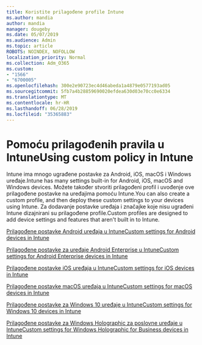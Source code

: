 ```yaml
---
title: Koristite prilagođene profile Intune
ms.author: mandia
author: mandia
manager: dougeby
ms.date: 05/07/2019
ms.audience: Admin
ms.topic: article
ROBOTS: NOINDEX, NOFOLLOW
localization_priority: Normal
ms.collection: Adm_O365
ms.custom:
- "1566"
- "6700005"
ms.openlocfilehash: 300e2e90723ec4d46abeda1a4879e0577193ad05
ms.sourcegitcommit: 5fb7a4b28859690020efdea630d03e70cc0e6334
ms.translationtype: MT
ms.contentlocale: hr-HR
ms.lasthandoff: 06/28/2019
ms.locfileid: "35365883"
---
```

# <a name="using-custom-policy-in-intune"></a><span data-ttu-id="b2c94-102">Pomoću prilagođenih pravila u Intune</span><span class="sxs-lookup"><span data-stu-id="b2c94-102">Using custom policy in Intune</span></span>

<span data-ttu-id="b2c94-103">Intune ima mnogo ugrađene postavke za Android, iOS, macOS i Windows uređaje.</span><span class="sxs-lookup"><span data-stu-id="b2c94-103">Intune has many settings built-in for Android, iOS, macOS and Windows devices.</span></span> <span data-ttu-id="b2c94-104">Možete također stvoriti prilagođeni profil i uvođenje ove prilagođene postavke na uređajima pomoću Intune.</span><span class="sxs-lookup"><span data-stu-id="b2c94-104">You can also create a custom profile, and then deploy these custom settings to your devices using Intune.</span></span> <span data-ttu-id="b2c94-105">Za dodavanje postavke uređaja i značajke koje nisu ugrađeni Intune dizajnirani su prilagođene profile.</span><span class="sxs-lookup"><span data-stu-id="b2c94-105">Custom profiles are designed to add device settings and features that aren't built in to Intune.</span></span>

[<span data-ttu-id="b2c94-106">Prilagođene postavke Android uređaja u Intune</span><span class="sxs-lookup"><span data-stu-id="b2c94-106">Custom settings for Android devices in Intune</span></span>](https://docs.microsoft.com/intune/custom-settings-android)

[<span data-ttu-id="b2c94-107">Prilagođene postavke za uređaje Android Enterprise u Intune</span><span class="sxs-lookup"><span data-stu-id="b2c94-107">Custom settings for Android Enterprise devices in Intune</span></span>](https://docs.microsoft.com/intune/custom-settings-android-for-work)

[<span data-ttu-id="b2c94-108">Prilagođene postavke iOS uređaja u Intune</span><span class="sxs-lookup"><span data-stu-id="b2c94-108">Custom settings for iOS devices in Intune</span></span>](https://docs.microsoft.com/intune/custom-settings-ios)

[<span data-ttu-id="b2c94-109">Prilagođene postavke macOS uređaja u Intune</span><span class="sxs-lookup"><span data-stu-id="b2c94-109">Custom settings for macOS devices in Intune</span></span>](https://docs.microsoft.com/intune/custom-settings-macos)

[<span data-ttu-id="b2c94-110">Prilagođene postavke za Windows 10 uređaje u Intune</span><span class="sxs-lookup"><span data-stu-id="b2c94-110">Custom settings for Windows 10 devices in Intune</span></span>](https://docs.microsoft.com/intune/custom-settings-windows-10)

[<span data-ttu-id="b2c94-111">Prilagođene postavke za Windows Holographic za poslovne uređaje u Intune</span><span class="sxs-lookup"><span data-stu-id="b2c94-111">Custom settings for Windows Holographic for Business devices in Intune</span></span>](https://docs.microsoft.com/intune/custom-settings-windows-holographic)